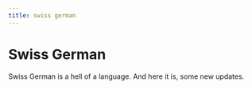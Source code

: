 ```yaml
---
title: swiss german
---
```


# Swiss German

Swiss German is a hell of a language.
And here it is, some new updates.

